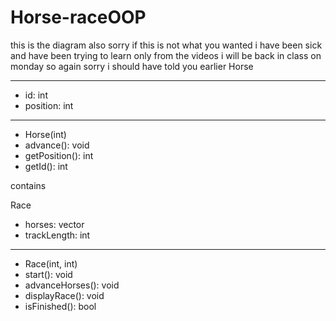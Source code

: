 # Horse-raceOOP

this is the diagram
also sorry if this is not what you wanted i have been sick and have been trying to learn only from the videos i will be back in class on monday so again sorry i should have told you earlier 
Horse
_____________________
- id: int        
- position: int
______________________
- Horse(int)
- advance(): void
- getPosition(): int
- getId(): int

contains

Race
- horses: vector<Horse>
- trackLength: int
___________________________
- Race(int, int)
- start(): void
- advanceHorses(): void
- displayRace(): void
- isFinished(): bool

